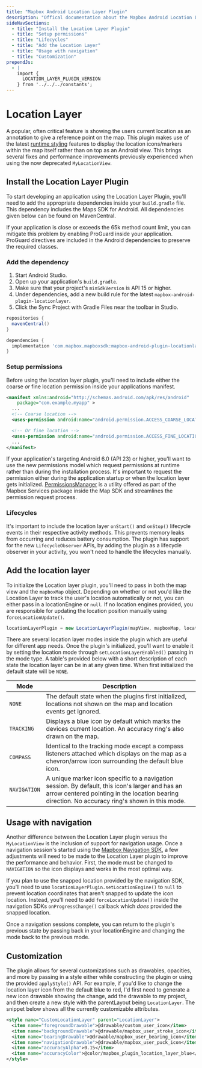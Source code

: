 ```yaml
---
title: "Mapbox Android Location Layer Plugin"
description: "Offical documentation about the Mapbox Android Location Layer Plugin. Show the Android device's location on a Mapbox Map in just a few quick steps."
sideNavSections:
  - title: "Install the Location Layer Plugin"
  - title: "Setup permissions"
  - title: "Lifecycles"
  - title: "Add the Location Layer"
  - title: "Usage with navigation"
  - title: "Customization"
prependJs:
  - |
    import {
      LOCATION_LAYER_PLUGIN_VERSION
    } from '../../../constants';
---
```

# Location Layer
A popular, often critical feature is showing the users current location as an annotation to give a reference point on the map. This plugin makes use of the latest [runtime styling](/android-docs/map-sdk/overview/runtime-styling/) features to display the location icons/markers within the map itself rather than on top as an Android view. This brings several fixes and performance improvements previously experienced when using the now deprecated `MyLocationView`.

## Install the Location Layer Plugin
To start developing an application using the Location Layer Plugin, you'll need to add the appropriate dependencies inside your `build.gradle` file. This dependency includes the Maps SDK for Android. All dependencies given below can be found on MavenCentral.

If your application is close or exceeds the 65k method count limit, you can mitigate this problem by enabling ProGuard inside your application. ProGuard directives are included in the Android dependencies to preserve the required classes.

### Add the dependency

1. Start Android Studio.
2. Open up your application's `build.gradle`.
3. Make sure that your project's `minSdkVersion` is API 15 or higher.
4. Under dependencies, add a new build rule for the latest `mapbox-android-plugin-locationlayer`.
5. Click the Sync Project with Gradle Files near the toolbar in Studio.

```groovy
repositories {
  mavenCentral()
}

dependencies {
  implementation 'com.mapbox.mapboxsdk:mapbox-android-plugin-locationlayer:{{ LOCATION_LAYER_PLUGIN_VERSION }}'
}
```

### Setup permissions
Before using the location layer plugin, you'll need to include either the coarse _or_ fine location permission inside your applications manifest.

```xml
<manifest xmlns:android="http://schemas.android.com/apk/res/android"
    package="com.example.myapp" >
  ...
  <!-- Coarse location -->
  <uses-permission android:name="android.permission.ACCESS_COARSE_LOCATION"/>

  <!-- Or fine location -->
  <uses-permission android:name="android.permission.ACCESS_FINE_LOCATION"/>
  ...
</manifest>
```

If your application's targeting Android 6.0 (API 23) or higher, you'll want to use the new permissions model which request permissions at runtime rather than during the installation process. It's important to request the permission either during the application startup or when the location layer gets initialized. [PermissionsManager](/android-docs/telemetry/overview/#permissionsmanager) is a utility offered as part of the Mapbox Services package inside the Map SDK and streamlines the permission request process.

### Lifecycles
It's important to include the location layer `onStart()` and `onStop()` lifecycle events in their respective activity methods. This prevents memory leaks from occurring and reduces battery consumption. The plugin has support for the new `LifecycleObserver` APIs, by adding the plugin as a lifecycle observer in your activity, you won't need to handle the lifecycles manually.

## Add the location layer
To initialize the Location layer plugin, you'll need to pass in both the map view and the `mapboxMap` object. Depending on whether or not you'd like the Location Layer to track the user's location automatically or not, you can either pass in a locationEngine or `null`. If no location engines provided, you are responsible for updating the location position manually using `forceLocationUpdate()`.

```java
locationLayerPlugin = new LocationLayerPlugin(mapView, mapboxMap, locationEngine);
```

There are several location layer modes inside the plugin which are useful for different app needs. Once the plugin's initialized, you'll want to enable it by setting the location mode through `setLocationLayerEnabled()` passing in the mode type. A table's provided below with a short description of each state the location layer can be in at any given time. When first initialized the default state will be `NONE`.

| Mode | Description |
| --- | --- |
| `NONE` | The default state when the plugins first initialized, locations not shown on the map and location events get ignored. |
| `TRACKING` | Displays a blue icon by default which marks the devices current location. An accuracy ring's also drawn on the map. |
| `COMPASS` | Identical to the tracking mode except a compass listeners attached which displays on the map as a chevron/arrow icon surrounding the default blue icon.  |
| `NAVIGATION` | A unique marker icon specific to a navigation session. By default, this icon's larger and has an arrow centered pointing in the location bearing direction. No accuracy ring's shown in this mode. |

## Usage with navigation
Another difference between the Location Layer plugin versus the `MyLocationView` is the inclusion of support for navigation usage. Once a navigation session's started using the [Mapbox Navigation SDK](/android-docs/navigation/overview/), a few adjustments will need to be made to the Location Layer plugin to improve the performance and behavior. First, the mode must be changed to `NAVIGATION` so the icon displays and works in the most optimal way.

If you plan to use the snapped location provided by the navigation SDK, you'll need to use `locationLayerPlugin.setLocationEngine()` to `null` to prevent location coordinates that aren't snapped to update the icon location. Instead, you'll need to add `forceLocationUpdate()` inside the navigation SDKs `onProgressChange()` callback which _does_ provided the snapped location.

Once a navigation sessions complete, you can return to the plugin's previous state by passing back in your locationEngine and changing the mode back to the previous mode.

## Customization
The plugin allows for several customizations such as drawables, opacities, and more by passing in a style either while constructing the plugin or using the provided `applyStyle()` API. For example, if you'd like to change the location layer icon from the default blue to red, I'd first need to generate a new icon drawable showing the change, add the drawable to my project, and then create a new style with the parentLayout being `LocationLayer`. The snippet below shows all the currently customizable attributes.

```xml
<style name="CustomLocationLayer" parent="LocationLayer">
  <item name="foregroundDrawable">@drawable/custom_user_icon</item>
  <item name="backgroundDrawable">@drawable/mapbox_user_stroke_icon</item>
  <item name="bearingDrawable">@drawable/mapbox_user_bearing_icon</item>
  <item name="navigationDrawable">@drawable/mapbox_user_puck_icon</item>
  <item name="accuracyAlpha">0.15</item>
  <item name="accuracyColor">@color/mapbox_plugin_location_layer_blue</item>
</style>
```
